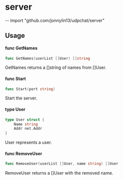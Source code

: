 # server
--
    import "github.com/jonnylin13/udpchat/server"


## Usage

#### func  GetNames

```go
func GetNames(userList []User) []string
```
GetNames returns a []string of names from []User.

#### func  Start

```go
func Start(port string)
```
Start the server.

#### type User

```go
type User struct {
	Name string
	Addr net.Addr
}
```

User represents a user.

#### func  RemoveUser

```go
func RemoveUser(userList []User, name string) []User
```
RemoveUser returns a []User with the removed name.
